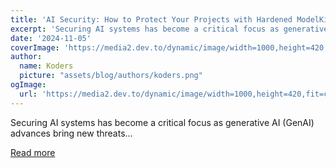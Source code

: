```yaml
---
title: 'AI Security: How to Protect Your Projects with Hardened ModelKits'
excerpt: 'Securing AI systems has become a critical focus as generative AI (GenAI) advances bring new threats...'
date: '2024-11-05'
coverImage: 'https://media2.dev.to/dynamic/image/width=1000,height=420,fit=cover,gravity=auto,format=auto/https%3A%2F%2Fdev-to-uploads.s3.amazonaws.com%2Fuploads%2Farticles%2F5in3kwbyay8i14zorcwu.jpg'
author:
  name: Koders
  picture: "assets/blog/authors/koders.png"
ogImage:
  url: 'https://media2.dev.to/dynamic/image/width=1000,height=420,fit=cover,gravity=auto,format=auto/https%3A%2F%2Fdev-to-uploads.s3.amazonaws.com%2Fuploads%2Farticles%2F5in3kwbyay8i14zorcwu.jpg'
---
```


Securing AI systems has become a critical focus as generative AI (GenAI) advances bring new threats...

[Read more](https://dev.to/kitops/ai-security-how-to-protect-your-projects-with-hardened-modelkits-2bj7)
